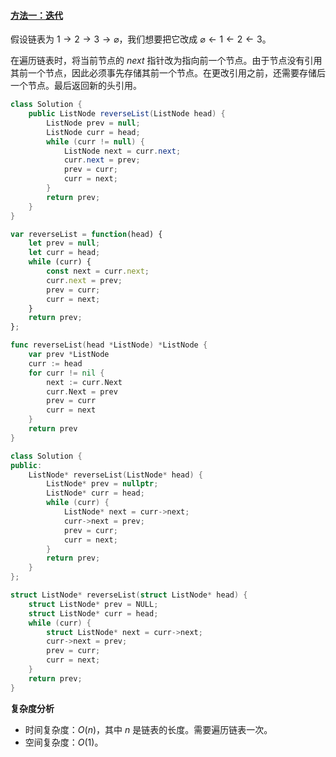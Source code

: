 ﻿#### [方法一：迭代](https://leetcode.cn/problems/reverse-linked-list/solutions/551596/fan-zhuan-lian-biao-by-leetcode-solution-d1k2/)

假设链表为 $1 \rightarrow 2 \rightarrow 3 \rightarrow \varnothing$，我们想要把它改成 $\varnothing \leftarrow 1 \leftarrow 2 \leftarrow 3$。

在遍历链表时，将当前节点的 $next$ 指针改为指向前一个节点。由于节点没有引用其前一个节点，因此必须事先存储其前一个节点。在更改引用之前，还需要存储后一个节点。最后返回新的头引用。

```java
class Solution {
    public ListNode reverseList(ListNode head) {
        ListNode prev = null;
        ListNode curr = head;
        while (curr != null) {
            ListNode next = curr.next;
            curr.next = prev;
            prev = curr;
            curr = next;
        }
        return prev;
    }
}
```

```javascript
var reverseList = function(head) {
    let prev = null;
    let curr = head;
    while (curr) {
        const next = curr.next;
        curr.next = prev;
        prev = curr;
        curr = next;
    }
    return prev;
};
```

```go
func reverseList(head *ListNode) *ListNode {
    var prev *ListNode
    curr := head
    for curr != nil {
        next := curr.Next
        curr.Next = prev
        prev = curr
        curr = next
    }
    return prev
}
```

```cpp
class Solution {
public:
    ListNode* reverseList(ListNode* head) {
        ListNode* prev = nullptr;
        ListNode* curr = head;
        while (curr) {
            ListNode* next = curr->next;
            curr->next = prev;
            prev = curr;
            curr = next;
        }
        return prev;
    }
};
```

```c
struct ListNode* reverseList(struct ListNode* head) {
    struct ListNode* prev = NULL;
    struct ListNode* curr = head;
    while (curr) {
        struct ListNode* next = curr->next;
        curr->next = prev;
        prev = curr;
        curr = next;
    }
    return prev;
}
```

**复杂度分析**

-   时间复杂度：$O(n)$，其中 $n$ 是链表的长度。需要遍历链表一次。
-   空间复杂度：$O(1)$。
